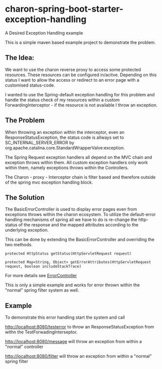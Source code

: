 # charon-spring-boot-starter-exception-handling
A Desired Exception Handling example

This is a simple maven based  example project to demonstrate the problem.

## The Idea:

We want to use the charon reverse proxy to access some protected resources. These resources can be configured in/acitve. 
Depending on this status I want to allow the access or redirect to an error page with a customised status-code. 

I wanted to use the Spring-default exception handling for this problem and handle the status check of my resources 
within a custom ForwardingInterceptor - if the resource is not available I throw an exception.

## The Problem

When throwing an exception within the interceptor, even an ResponseStatusException, 
the status code is allways set to SC_INTERNAL_SERVER_ERROR by org.apache.catalina.core.StandardWrapperValve:exception.

The Spring Request exception handlers all depend on the MVC chain and exception throws within them. 
All custom exception handlers only work within them, namely exceptions throws within the Controllers.

The Charon - proxy - Interceptor chain is filter based and therefore outside of the spring mvc exception handling block.

## The Solution

The BasicErrorController is used to display error pages even from exceptions throws within the charon ecosystem. 
To utilize the default-error handling mechanisms of spring all we have to do is re-change the http-status of the 
response and the mapped attributes according to the underlying exception.

This can be done by extending the BasicErrorController and overriding the two methods. 

    protected HttpStatus getStatus(HttpServletRequest request)
    
    protected Map<String, Object> getErrorAttributes(HttpServletRequest request, boolean includeStackTrace)
    
  
For more details see  [ErrorController](./src/main/java/com/example/controller/ErrorController.java)

This is only a simple example and works for error thrown within the "normal" spring filter system as well.

## Example

To demonstrate this error handling start the system and call

<http://localhost:8080/testerror> to throw an ResponseStatusException from withn the TestForwadingInterseptor.

<http://localhost:8080/message> will throw an exception from within a "normal" controller

<http://localhost:8080/filter> will throw an exception from within a "normal" spring filter


